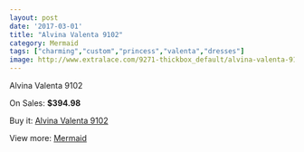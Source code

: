 ```yaml
---
layout: post
date: '2017-03-01'
title: "Alvina Valenta 9102"
category: Mermaid
tags: ["charming","custom","princess","valenta","dresses"]
image: http://www.extralace.com/9271-thickbox_default/alvina-valenta-9102.jpg
---
```

Alvina Valenta 9102

On Sales: **$394.98**
<a href="https://www.extralace.com/mermaid/4388-alvina-valenta-9102.html"><amp-img layout="responsive" width="600" height="600" src="//www.extralace.com/9271-thickbox_default/alvina-valenta-9102.jpg" alt="Alvina Valenta 9102 0" /></a>
<a href="https://www.extralace.com/mermaid/4388-alvina-valenta-9102.html"><amp-img layout="responsive" width="600" height="600" src="//www.extralace.com/9272-thickbox_default/alvina-valenta-9102.jpg" alt="Alvina Valenta 9102 1" /></a>

Buy it: [Alvina Valenta 9102](https://www.extralace.com/mermaid/4388-alvina-valenta-9102.html "Alvina Valenta 9102")

View more: [Mermaid](https://www.extralace.com/5-mermaid "Mermaid")